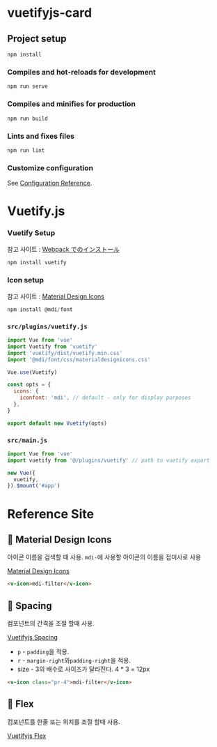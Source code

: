 # vuetifyjs-card

## Project setup
```
npm install
```

### Compiles and hot-reloads for development
```
npm run serve
```

### Compiles and minifies for production
```
npm run build
```

### Lints and fixes files
```
npm run lint
```

### Customize configuration
See [Configuration Reference](https://cli.vuejs.org/config/).

# Vuetify.js

### Vuetify Setup
참고 사이트 : [Webpack でのインストール](https://vuetifyjs.com/ja/getting-started/installation/#webpack-3067306e30a430f330b930c830fc30eb)
```js
npm install vuetify
```

### Icon setup
참고 사이트 : [Material Design Icons](https://vuetifyjs.com/ja/features/icon-fonts/#material-design-icons)
```js
npm install @mdi/font
```

### `src/plugins/vuetify.js`
```js
import Vue from 'vue'
import Vuetify from 'vuetify'
import 'vuetify/dist/vuetify.min.css'
import '@mdi/font/css/materialdesignicons.css'

Vue.use(Vuetify)

const opts = {
  icons: {
    iconfont: 'mdi', // default - only for display purposes
  },
}

export default new Vuetify(opts)
```

### `src/main.js`
```js
import Vue from 'vue'
import vuetify from '@/plugins/vuetify' // path to vuetify export

new Vue({
  vuetify,
}).$mount('#app')
```

# Reference Site

## 🍪 Material Design Icons
아이콘 이름을 검색할 때 사용. `mdi-`에 사용할 아이콘의 이름을 접미사로 사용

[Material Design Icons](https://materialdesignicons.com/)
```html
<v-icon>mdi-filter</v-icon>
```

## 🍪 Spacing 
컴포넌트의 간격을 조절 할때 사용.

[Vuetifyjs Spacing](https://vuetifyjs.com/ja/styles/spacing/)

- `p` - `padding`을 적용.
- `r` - `margin-right`와`padding-right`을 적용.
- size - 3의 배수로 사이즈가 달라진다. 4 * 3 = 12px

```html
<v-icon class="pr-4">mdi-filter</v-icon>
```

## 🍪 Flex
컴포넌트를 한줄 또는 위치를 조절 할때 사용.

[Vuetifyjs Flex](https://vuetifyjs.com/ja/styles/flex/)